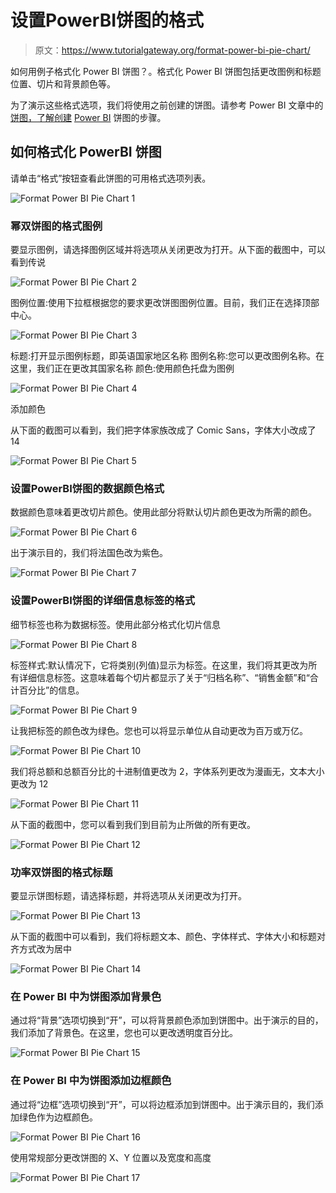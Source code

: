 # 设置PowerBI饼图的格式

> 原文：<https://www.tutorialgateway.org/format-power-bi-pie-chart/>

如何用例子格式化 Power BI 饼图？。格式化 Power BI 饼图包括更改图例和标题位置、切片和背景颜色等。

为了演示这些格式选项，我们将使用之前创建的饼图。请参考 Power BI 文章中的[饼图，了解创建](https://www.tutorialgateway.org/pie-chart-in-power-bi/) [Power BI](https://www.tutorialgateway.org/power-bi-tutorial/) 饼图的步骤。

## 如何格式化 PowerBI 饼图

请单击“格式”按钮查看此饼图的可用格式选项列表。

![Format Power BI Pie Chart 1](img/a0fe6c46fd3d9aeee453cc12f79b0861.png)

### 幂双饼图的格式图例

要显示图例，请选择图例区域并将选项从关闭更改为打开。从下面的截图中，可以看到传说

![Format Power BI Pie Chart 2](img/83e3b335473a0d84c0dd67fdf189b42b.png)

图例位置:使用下拉框根据您的要求更改饼图图例位置。目前，我们正在选择顶部中心。

![Format Power BI Pie Chart 3](img/3fa3b8baee6890c90d1a3b179b20fa71.png)

标题:打开显示图例标题，即英语国家地区名称
图例名称:您可以更改图例名称。在这里，我们正在更改其国家名称
颜色:使用颜色托盘为图例

![Format Power BI Pie Chart 4](img/372d407bf92bf9a57b4b9a5eee3827e6.png)

添加颜色

从下面的截图可以看到，我们把字体家族改成了 Comic Sans，字体大小改成了 14

![Format Power BI Pie Chart 5](img/35b71f64bd9666d9c7b72f87c5882c15.png)

### 设置PowerBI饼图的数据颜色格式

数据颜色意味着更改切片颜色。使用此部分将默认切片颜色更改为所需的颜色。

![Format Power BI Pie Chart 6](img/829b398d49c6bcd81fb4ef1effe0025b.png)

出于演示目的，我们将法国色改为紫色。

![Format Power BI Pie Chart 7](img/9eb0c01d29df61b501391c2dcf24190a.png)

### 设置PowerBI饼图的详细信息标签的格式

细节标签也称为数据标签。使用此部分格式化切片信息

![Format Power BI Pie Chart 8](img/7e127ce9a7a3e7521420fe7cbc6c4bd5.png)

标签样式:默认情况下，它将类别(列值)显示为标签。在这里，我们将其更改为所有详细信息标签。这意味着每个切片都显示了关于“归档名称”、“销售金额”和“合计百分比”的信息。

![Format Power BI Pie Chart 9](img/0b9fd585867cd1ff0ab2fa0f5c9f0d58.png)

让我把标签的颜色改为绿色。您也可以将显示单位从自动更改为百万或万亿。

![Format Power BI Pie Chart 10](img/d04f749a2b1de8d3233ec3fbd5c94692.png)

我们将总额和总额百分比的十进制值更改为 2，字体系列更改为漫画无，文本大小更改为 12

![Format Power BI Pie Chart 11](img/d24c86a0dfed268013aa0951caac6f2f.png)

从下面的截图中，您可以看到我们到目前为止所做的所有更改。

![Format Power BI Pie Chart 12](img/5dd0ab6e6638a45d19d6cc657b7077c9.png)

### 功率双饼图的格式标题

要显示饼图标题，请选择标题，并将选项从关闭更改为打开。

![Format Power BI Pie Chart 13](img/3deda16085bd7a6ae771dada90807905.png)

从下面的截图中可以看到，我们将标题文本、颜色、字体样式、字体大小和标题对齐方式改为居中

![Format Power BI Pie Chart 14](img/1f403ac819abf7156937aa547c4c5e19.png)

### 在 Power BI 中为饼图添加背景色

通过将“背景”选项切换到“开”，可以将背景颜色添加到饼图中。出于演示的目的，我们添加了背景色。在这里，您也可以更改透明度百分比。

![Format Power BI Pie Chart 15](img/0960989b5653a46a2f9760b05bcab60a.png)

### 在 Power BI 中为饼图添加边框颜色

通过将“边框”选项切换到“开”，可以将边框添加到饼图中。出于演示目的，我们添加绿色作为边框颜色。

![Format Power BI Pie Chart 16](img/5e0cad21592f97caac6043a231b547b0.png)

使用常规部分更改饼图的 X、Y 位置以及宽度和高度

![Format Power BI Pie Chart 17](img/d95c1422869da25a631567b78753eef8.png)